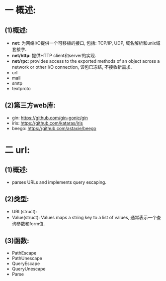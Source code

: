 # 一 概述:
## (1)概述:
- **net**: 为网络I/O提供一个可移植的接口, 包括: TCP/IP, UDP, 域名解析和unix域套接字.
- **net/http**: 提供HTTP client和server的实现.
- **net/rpc**: provides access to the exported methods of an object across a network or other I/O connection, 该包已冻结, 不接收新需求.
- url
- mail
- smtp
- textproto

## (2)第三方web库:
- gin: https://github.com/gin-gonic/gin
- iris: https://github.com/kataras/iris
- beego: https://github.com/astaxie/beego

# 二 url:
## (1)概述:
- parses URLs and implements query escaping.

## (2)类型:
- URL(struct):
- Value(struct): Values maps a string key to a list of values, 通常表示一个查询参数和form值.

## (3)函数:
- PathEscape
- PathUnescape
- QueryEscape
- QueryUnescape
- Parse
